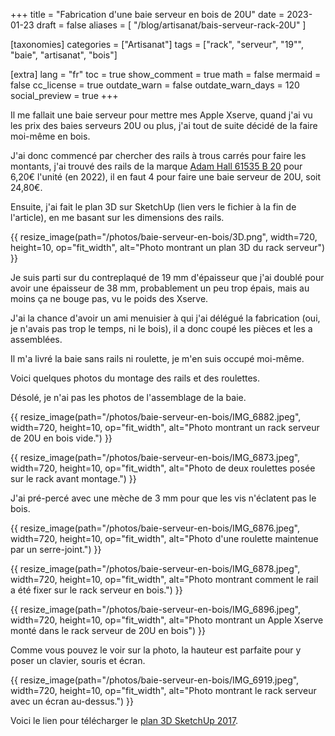 +++
title = "Fabrication d'une baie serveur en bois de 20U"
date = 2023-01-23
draft = false
aliases = [
  "/blog/artisanat/bais-serveur-rack-20U"
]

[taxonomies]
categories = ["Artisanat"]
tags = ["rack", "serveur", "19\"", "baie", "artisanat", "bois"]

[extra]
lang = "fr"
toc = true
show_comment = true
math = false
mermaid = false
cc_license = true
outdate_warn = false
outdate_warn_days = 120
social_preview = true
+++

Il me fallait une baie serveur pour mettre mes Apple Xserve, quand j'ai vu les prix des baies serveurs 20U ou plus, j'ai tout de suite décidé de la faire moi-même en bois.

<!-- more -->

J'ai donc commencé par chercher des rails à trous carrés pour faire les montants, j'ai trouvé des rails de la marque [Adam Hall 61535 B 20](https://www.bax-shop.fr/pieces-pour-flight-case/adam-hall-61535b20-heavy-duty-rack-strip-profile-rack-noir-20u) pour 6,20€ l'unité (en 2022), il en faut 4 pour faire une baie serveur de 20U, soit 24,80€.

Ensuite, j'ai fait le plan 3D sur SketchUp (lien vers le fichier à la fin de l'article), en me basant sur les dimensions des rails.

{{ resize_image(path="/photos/baie-serveur-en-bois/3D.png", width=720, height=10, op="fit_width", alt="Photo montrant un plan 3D du rack serveur") }}

Je suis parti sur du contreplaqué de 19 mm d'épaisseur que j'ai doublé pour avoir une épaisseur de 38 mm, probablement un peu trop épais, mais au moins ça ne bouge pas, vu le poids des Xserve.

J'ai la chance d'avoir un ami menuisier à qui j'ai délégué la fabrication (oui, je n'avais pas trop le temps, ni le bois), il a donc coupé les pièces et les a assemblées.

Il m'a livré la baie sans rails ni roulette, je m'en suis occupé moi-même.

Voici quelques photos du montage des rails et des roulettes.

Désolé, je n'ai pas les photos de l'assemblage de la baie.

{{ resize_image(path="/photos/baie-serveur-en-bois/IMG_6882.jpeg", width=720, height=10, op="fit_width", alt="Photo montrant un rack serveur de 20U en bois vide.") }}

{{ resize_image(path="/photos/baie-serveur-en-bois/IMG_6873.jpeg", width=720, height=10, op="fit_width", alt="Photo de deux roulettes posée sur le rack avant montage.") }}

J'ai pré-percé avec une mèche de 3 mm pour que les vis n'éclatent pas le bois.

{{ resize_image(path="/photos/baie-serveur-en-bois/IMG_6876.jpeg", width=720, height=10, op="fit_width", alt="Photo d'une roulette maintenue par un serre-joint.") }}

{{ resize_image(path="/photos/baie-serveur-en-bois/IMG_6878.jpeg", width=720, height=10, op="fit_width", alt="Photo montrant comment le rail a été fixer sur le rack serveur en bois.") }}

{{ resize_image(path="/photos/baie-serveur-en-bois/IMG_6896.jpeg", width=720, height=10, op="fit_width", alt="Photo montrant un Apple Xserve monté dans le rack serveur de 20U en bois") }}

Comme vous pouvez le voir sur la photo, la hauteur est parfaite pour y poser un clavier, souris et écran.

{{ resize_image(path="/photos/baie-serveur-en-bois/IMG_6919.jpeg", width=720, height=10, op="fit_width", alt="Photo montrant le rack serveur avec un écran au-dessus.") }}

Voici le lien pour télécharger le [plan 3D SketchUp 2017](/files/rack-server-v2.skp).
